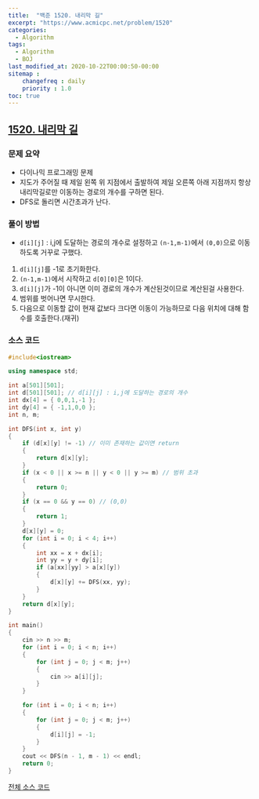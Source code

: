 ```yaml
---
title:  "백준 1520. 내리막 길"
excerpt: "https://www.acmicpc.net/problem/1520"
categories:
  - Algorithm
tags:
  - Algorithm
  - BOJ
last_modified_at: 2020-10-22T00:00:50-00:00
sitemap :
    changefreq : daily
    priority : 1.0
toc: true
---
```


## [1520. 내리막 길](https://www.acmicpc.net/problem/1520)
### 문제 요약
- 다이나믹 프로그래밍 문제
- 지도가 주어질 때 제일 왼쪽 위 지점에서 출발하여 제일 오른쪽 아래 지점까지 항상 내리막길로만 이동하는 경로의 개수를 구하면 된다.
- DFS로 돌리면 시간초과가 난다.

### 풀이 방법
- `d[i][j]` : i,j에 도달하는 경로의 개수로 설정하고 `(n-1,m-1)`에서 `(0,0)`으로 이동하도록 거꾸로 구했다.

1. `d[i][j]`를 -1로 초기화한다.
2. `(n-1,m-1)`에서 시작하고 `d[0][0]`은 1이다.
3. `d[i][j]`가 -1이 아니면 이미 경로의 개수가 계산된것이므로 계산된걸 사용한다.
4. 범위를 벗어나면 무시한다.
5. 다음으로 이동할 값이 현재 값보다 크다면 이동이 가능하므로 다음 위치에 대해 함수를 호출한다.(재귀)

### 소스 코드
```cpp
#include<iostream>

using namespace std;

int a[501][501];
int d[501][501]; // d[i][j] : i,j에 도달하는 경로의 개수
int dx[4] = { 0,0,1,-1 };
int dy[4] = { -1,1,0,0 };
int n, m;

int DFS(int x, int y)
{
    if (d[x][y] != -1) // 이미 존재하는 값이면 return
    {
        return d[x][y];
    }
    if (x < 0 || x >= n || y < 0 || y >= m) // 범위 초과
    {
        return 0;
    }
    if (x == 0 && y == 0) // (0,0)
    {
        return 1;
    }
    d[x][y] = 0;
    for (int i = 0; i < 4; i++)
    {
        int xx = x + dx[i];
        int yy = y + dy[i];
        if (a[xx][yy] > a[x][y])
        {
            d[x][y] += DFS(xx, yy);
        }
    }
    return d[x][y];
}

int main()
{
    cin >> n >> m;
    for (int i = 0; i < n; i++)
    {
        for (int j = 0; j < m; j++)
        {
            cin >> a[i][j];
        }
    }

    for (int i = 0; i < n; i++)
    {
        for (int j = 0; j < m; j++)
        {
            d[i][j] = -1;
        }
    }
    cout << DFS(n - 1, m - 1) << endl;
    return 0;
}

```

[전체 소스 코드](https://github.com/tdm1223/Algorithm/blob/master/acmicpc.net/source/1520.cpp)